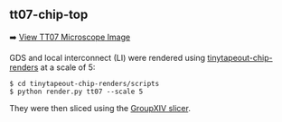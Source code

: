 ## tt07-chip-top

➡️ [View TT07 Microscope Image](https://tinytapeout.github.io/tt07-chip-imaging/#url=data/tt07.json)  

GDS and local interconnect (LI) were rendered using [tinytapeout-chip-renders](https://github.com/TinyTapeout/tinytapeout-chip-renders/) at a scale of 5:

```
$ cd tinytapeout-chip-renders/scripts
$ python render.py tt07 --scale 5
```

They were then sliced using the [GroupXIV slicer](https://github.com/whitequark/groupXIV).
